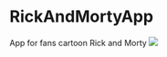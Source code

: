 # RickAndMortyApp
 App for fans cartoon Rick and Morty
![](https://github.com/MagomedNagoev/media/blob/main/RickAndMorty.gif)
